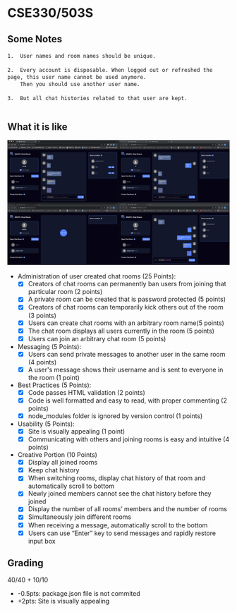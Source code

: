 # CSE330/503S

## Some Notes

```
1.  User names and room names should be unique.

2.  Every account is disposable. When logged out or refreshed the page, this user name cannot be used anymore.
    Then you should use another user name.

3.  But all chat histories related to that user are kept.
    
```

## What it is like

![chat](chat.png)

* Administration of user created chat rooms (25 Points):
    - [x] Creators of chat rooms can permanently ban users from joining that particular room (2 points)
    - [x] A private room can be created that is password protected (5 points)
    - [x] Creators of chat rooms can temporarily kick others out of the room (3 points)
    - [x] Users can create chat rooms with an arbitrary room name(5 points)
    - [x] The chat room displays all users currently in the room (5 points)
    - [x] Users can join an arbitrary chat room (5 points)
* Messaging (5 Points):
    - [x] Users can send private messages to another user in the same room (4 points)
    - [x] A user's message shows their username and is sent to everyone in the room (1 point)
* Best Practices (5 Points):
    - [x] Code passes HTML validation (2 points)
    - [x] Code is well formatted and easy to read, with proper commenting (2 points)
    - [x] node_modules folder is ignored by version control (1 points)
* Usability (5 Points):
    - [x] Site is visually appealing (1 point)
    - [x] Communicating with others and joining rooms is easy and intuitive (4 points)
* Creative Portion (10 Points)
    - [x] Display all joined rooms
    - [x] Keep chat history
    - [x] When switching rooms, display chat history of that room and automatically scroll to bottom
    - [x] Newly joined members cannot see the chat history before they joined
    - [x] Display the number of all rooms’ members and the number of rooms
    - [x] Simultaneously join different rooms
    - [x] When receiving a message, automatically scroll to the bottom
    - [x] Users can use “Enter” key to send messages and rapidly restore input box

## Grading
40/40 + 10/10
+ -0.5pts: package.json file is not commited
+ +2pts: Site is visually appealing

